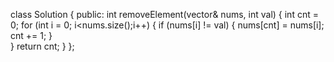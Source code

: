 class Solution {
public:
    int removeElement(vector<int>& nums, int val) {
        int cnt = 0;
        for (int i = 0; i<nums.size();i++)
        {
            if (nums[i] != val)
            {
                nums[cnt] = nums[i];
                cnt += 1;
            }   
        }
        return cnt;
    }
};
